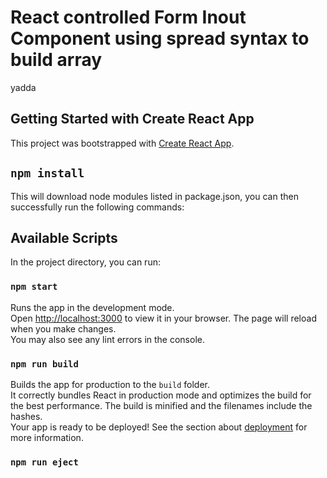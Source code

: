 # React controlled Form Inout Component using spread syntax to build array
yadda
## Getting Started with Create React App
This project was bootstrapped with [Create React App](https://github.com/facebook/create-react-app).
## `npm install`
This will download node modules listed in package.json,
you can then successfully run the following commands:
## Available Scripts
In the project directory, you can run:
### `npm start`
Runs the app in the development mode.\
Open [http://localhost:3000](http://localhost:3000) to view it in your browser.
The page will reload when you make changes.\
You may also see any lint errors in the console.
### `npm run build`
Builds the app for production to the `build` folder.\
It correctly bundles React in production mode and optimizes the build for the best performance.
The build is minified and the filenames include the hashes.\
Your app is ready to be deployed!
See the section about [deployment](https://facebook.github.io/create-react-app/docs/deployment) for more information.
### `npm run eject`
